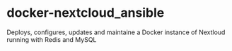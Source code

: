 # docker-nextcloud_ansible
Deploys, configures, updates and maintaine a Docker instance of Nextloud running with Redis and MySQL
